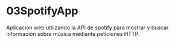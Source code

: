 # 03SpotifyApp

Aplicacion web utilizando la API de spotify para mostrar y buscar información sobre música mediante peticiones HTTP.
